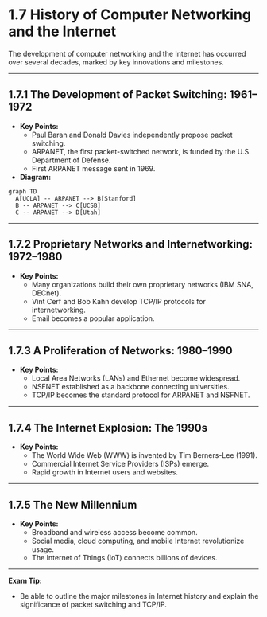 # 1.7 History of Computer Networking and the Internet

The development of computer networking and the Internet has occurred over several decades, marked by key innovations and milestones.

---

## 1.7.1 The Development of Packet Switching: 1961–1972

- **Key Points:**
  - Paul Baran and Donald Davies independently propose packet switching.
  - ARPANET, the first packet-switched network, is funded by the U.S. Department of Defense.
  - First ARPANET message sent in 1969.
- **Diagram:**

```mermaid
graph TD
  A[UCLA] -- ARPANET --> B[Stanford]
  B -- ARPANET --> C[UCSB]
  C -- ARPANET --> D[Utah]
```

---

## 1.7.2 Proprietary Networks and Internetworking: 1972–1980

- **Key Points:**
  - Many organizations build their own proprietary networks (IBM SNA, DECnet).
  - Vint Cerf and Bob Kahn develop TCP/IP protocols for internetworking.
  - Email becomes a popular application.

---

## 1.7.3 A Proliferation of Networks: 1980–1990

- **Key Points:**
  - Local Area Networks (LANs) and Ethernet become widespread.
  - NSFNET established as a backbone connecting universities.
  - TCP/IP becomes the standard protocol for ARPANET and NSFNET.

---

## 1.7.4 The Internet Explosion: The 1990s

- **Key Points:**
  - The World Wide Web (WWW) is invented by Tim Berners-Lee (1991).
  - Commercial Internet Service Providers (ISPs) emerge.
  - Rapid growth in Internet users and websites.

---

## 1.7.5 The New Millennium

- **Key Points:**
  - Broadband and wireless access become common.
  - Social media, cloud computing, and mobile Internet revolutionize usage.
  - The Internet of Things (IoT) connects billions of devices.

---

**Exam Tip:**
- Be able to outline the major milestones in Internet history and explain the significance of packet switching and TCP/IP. 